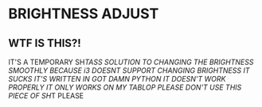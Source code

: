 # BRIGHTNESS ADJUST
## WTF IS THIS?!
IT'S A TEMPORARY SH*TASS SOLUTION TO CHANGING THE BRIGHTNESS SMOOTHLY
BECAUSE i3 DOESNT SUPPORT CHANGING BRIGHTNESS
IT SUCKS
IT'S WRITTEN IN GOT DAMN PYTHON
IT DOESN'T WORK PROPERLY
IT ONLY WORKS ON MY TABLOP
PLEASE DON'T USE THIS PIECE OF SH*T
PLEASE

